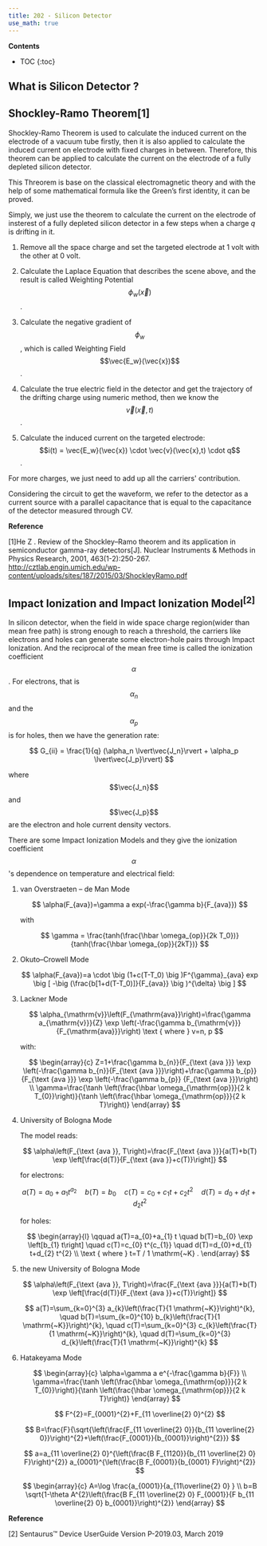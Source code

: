 ```yaml
---
title: 202 - Silicon Detector  
use_math: true
---
```


**Contents**
* TOC
{:toc}

## What is Silicon Detector ?


## Shockley-Ramo Theorem[1]

  Shockley-Ramo Theorem is used to calculate the induced current on the electrode of a vacuum tube firstly, then it is also applied to calculate the induced current on electrode with fixed charges in between. Therefore, this theorem can be applied to calculate the current on the electrode of a fully depleted silicon detector.

  This Threorem is base on the classical electromagnetic theory and with the help of some mathematical formula like the Green’s first identity, it can be proved.

  Simply, we just use the theorem to calculate the current on the electrode of insterest of a fully depleted silicon detector in a few steps when a charge *q* is drifting in it.
  
  1. Remove all the space charge and set the targeted electrode at 1 volt with the other at 0 volt.
  
  2. Calculate the Laplace Equation that describes the scene above, and the result is called Weighting Potential $$\phi_w(\vec{x})$$ .
  
  3. Calculate the negative gradient of $$\phi_w$$, which is called Weighting Field $$\vec{E_w}(\vec{x})$$ .
  
  4. Calculate the true electric field in the detector and get the trajectory of the drifting charge using numeric method, then we know the $$\vec{v}(\vec{x},t)$$ .
  
  5. Calculate the induced current on the targeted electrode: $$i(t) = \vec{E_w}(\vec{x}) \cdot \vec{v}(\vec{x},t) \cdot q$$ .

  For more charges, we just need to add up all the carriers' contribution.

  Considering the circuit to get the waveform, we refer to the detector as a current source with a parallel capacitance that is equal to the capacitance of the detector measured through CV.

 **Reference**
 
[1]He Z . Review of the Shockley–Ramo theorem and its application in semiconductor gamma-ray detectors[J]. Nuclear Instruments & Methods in Physics Research, 2001, 463(1-2):250-267.  <http://cztlab.engin.umich.edu/wp-content/uploads/sites/187/2015/03/ShockleyRamo.pdf>


## Impact Ionization and Impact Ionization Model<sup>[2]</sup>

  In silicon detector, when the field in wide space charge region(wider than mean free path) is strong enough to reach a threshold, the carriers like electrons and holes can generate some electron-hole pairs through Impact Ionization. And the reciprocal of the mean free time is called the ionization coefficient $$\alpha$$. For electrons, that is $$\alpha_n$$ and the $$\alpha_p$$ is for holes, then we have the generation rate:

$$
G_{ii} = \frac{1}{q} (\alpha_n \lvert\vec{J_n}\rvert + \alpha_p \lvert\vec{J_p}\rvert)  
$$

where $$\vec{J_n}$$ and $$\vec{J_p}$$ are the electron and hole current density vectors.

There are some Impact Ionization Models and they give the ionization coefficient $$\alpha$$'s dependence on temperature and electrical field: 
  
  1. van Overstraeten – de Man Mode
  
      $$
      \alpha(F_{ava})=\gamma a exp(-\frac{\gamma b}{F_{ava}})
      $$
  
      with
  
      $$
      \gamma = \frac{tanh(\frac{\hbar \omega_{op}}{2k T_0})}{tanh(\frac{\hbar \omega_{op}}{2kT})}
      $$
  
  2. Okuto–Crowell Mode
      
      $$
      \alpha(F_{ava})=a \cdot \big (1+c(T-T_0) \big )F^{\gamma}_{ava} exp \big [ -\big (\frac{b[1+d(T-T_0)]}{F_{ava}} \big )^{\delta} \big ]
      $$
  
  3. Lackner Mode
      
      $$
      \alpha_{\mathrm{v}}\left(F_{\mathrm{ava}}\right)=\frac{\gamma a_{\mathrm{v}}}{Z} \exp \left(-\frac{\gamma b_{\mathrm{v}}}{F_{\mathrm{ava}}}\right) \text { where } v=n, p
      $$
      
      with:
      
      $$
      \begin{array}{c}
      Z=1+\frac{\gamma b_{n}}{F_{\text {ava }}} \exp \left(-\frac{\gamma b_{n}}{F_{\text {ava }}}\right)+\frac{\gamma b_{p}}{F_{\text {ava }}} \exp \left(-\frac{\gamma b_{p}} {F_{\text {ava }}}\right) \\
      \gamma=\frac{\tanh \left(\frac{\hbar \omega_{\mathrm{op}}}{2 k T_{0}}\right)}{\tanh \left(\frac{\hbar \omega_{\mathrm{op}}}{2 k T}\right)}
      \end{array}
      $$
  
  4. University of Bologna Mode
      
      The model reads:
      
      $$
      \alpha\left(F_{\text {ava }}, T\right)=\frac{F_{\text {ava }}}{a(T)+b(T) \exp \left[\frac{d(T)}{F_{\text {ava }}+c(T)}\right]}
      $$

      for electrons:
      
      $$
      a(T)=a_{0}+a_{1} t^{a_{2}} \quad b(T)=b_{0} \quad c(T)=c_{0}+c_{1} t+c_{2} t^{2} \quad d(T)=d_{0}+d_{1} t+d_{2} t^{2}
      $$
      
      for holes:
      
      $$
      \begin{array}{l}
      \qquad a(T)=a_{0}+a_{1} t \quad b(T)=b_{0} \exp \left[b_{1} t\right] \quad c(T)=c_{0} t^{c_{1}} \quad d(T)=d_{0}+d_{1} t+d_{2} t^{2} \\
      \text { where } t=T / 1 \mathrm{~K} .
      \end{array}
      $$
      
  5. the new University of Bologna Mode
      
      $$
      \alpha\left(F_{\text {ava }}, T\right)=\frac{F_{\text {ava }}}{a(T)+b(T) \exp \left[\frac{d(T)}{F_{\text {ava }}+c(T)}\right]}
      $$
      
      $$
      a(T)=\sum_{k=0}^{3} a_{k}\left(\frac{T}{1 \mathrm{~K}}\right)^{k}, \quad b(T)=\sum_{k=0}^{10} b_{k}\left(\frac{T}{1 \mathrm{~K}}\right)^{k}, \quad c(T)=\sum_{k=0}^{3} c_{k}\left(\frac{T}{1 \mathrm{~K}}\right)^{k}, \quad d(T)=\sum_{k=0}^{3} d_{k}\left(\frac{T}{1 \mathrm{~K}}\right)^{k}
      $$
  
  6. Hatakeyama Mode
      
      $$
      \begin{array}{c}
      \alpha=\gamma a e^{-\frac{\gamma b}{F}} \\
      \gamma=\frac{\tanh \left(\frac{\hbar \omega_{\mathrm{op}}}{2 k T_{0}}\right)}{\tanh \left(\frac{\hbar \omega_{\mathrm{op}}}{2 k T}\right)}
      \end{array}
      $$
      
      $$
      F^{2}=F_{0001}^{2}+F_{11 \overline{2} 0}^{2}
      $$

      $$
      B=\frac{F}{\sqrt{\left(\frac{F_{11 \overline{2} 0}}{b_{11 \overline{2} 0}}\right)^{2}+\left(\frac{F_{0001}}{b_{0001}}\right)^{2}}}
      $$
      
      $$
      a=a_{11 \overline{2} 0}^{\left(\frac{B F_{1120}}{b_{11 \overline{2} 0} F}\right)^{2}} a_{0001}^{\left(\frac{B F_{0001}}{b_{0001} F}\right)^{2}}
      $$
      
      $$
      \begin{array}{c}
      A=\log \frac{a_{0001}}{a_{11\overline{2} 0} } \\
      b=B \sqrt{1-\theta A^{2}\left(\frac{B F_{11 \overline{2} 0} F_{0001}}{F b_{11 \overline{2} 0} b_{0001}}\right)^{2}}
      \end{array}
      $$

**Reference**

[2] Sentaurus™ Device UserGuide Version P-2019.03, March 2019
